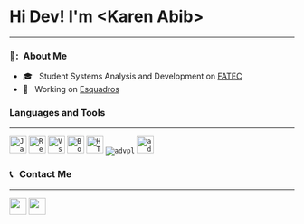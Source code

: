 <html>
  <h1>Hi Dev! I'm &lt;Karen Abib&gt;</h1>
  <hr>
  
  <h3> 👧: &nbsp;About Me </h3>
  
  - 🎓 &nbsp; Student Systems Analysis and Development on <a href="franca.edu.br">FATEC</a>
  - 💼 &nbsp; Working  on <a href="https://www.esquadros.com.br/">Esquadros</a>
  
  
  <h3>Languages and Tools</h3>
  <hr>
    <code><img height="30" src="https://img.shields.io/badge/JavaScript-F7DF1E?style=flat&logo=javascript&logoColor=black" alt="JavaScript"/></code>
    <code><img height="30" src="https://img.shields.io/badge/-React-CC342D?style=flat&logo=React&color=#fc03f0" alt="React"/></code>
    <code><img height="30" src="https://img.shields.io/badge/-VSCode-171615?style=flat&logo=Visual+Studio+Code&logoColor=white&color=0384fc" alt="Vs"/></code>
    <code><img height="30" src="https://img.shields.io/badge/-Bootstrap-171615?style=flat&logo=Bootstrap&color=fc03f0&logoColor=white" alt="Bootstrap"/></code>
    <code><img height="30" src="https://img.shields.io/badge/HTML5-E34F26?style=flat&logo=html5&logoColor=white" alt="HTML"/></code>
    <code><img heigth="100" src="https://img.shields.io/badge/ADVPL-035efc?style=flat&logo=C&logoColor=black" alt="advpl"/></code>
    <code><img height="30" src="https://img.shields.io/badge/AdobeXD-fc03d7?style=flat&logo=adobe&logoColor=black" alt="adobe"/></code>
  
  <h3> 📞 &nbsp; Contact Me</h3>
  <hr>
  <p align="left">
  <a href="mailto:karen.abib@gmail.com" alt="Gmail">
  <img height=30 src="https://img.shields.io/badge/-Gmail-FF0000?style=flat&labelColor=FF0000&logo=gmail&logoColor=white&link=karen.abib@gmail.com" /></a>

  <a href="https://www.linkedin.com/in/karen-abib/" alt="Linkedin">
  <img height=30 src="https://img.shields.io/badge/-Linkedin-0e76a8?style=flat&logo=Linkedin&logoColor=white&link=https://www.linkedin.com/in/karen-abib/" /></a>

</p>
</html>
